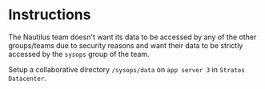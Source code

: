 # Instructions

The Nautilus team doesn't want its data to be accessed by any of the other groups/teams due to security reasons and want their data to be 
strictly accessed by the `sysops` group of the team.

Setup a collaborative directory `/sysops/data` on `app server 3` in `Stratos Datacenter`.
